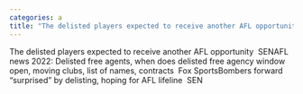 ```yaml
---
categories: a
title: "The delisted players expected to receive another AFL opportunity  SEN"
---
```

The delisted players expected to receive another AFL opportunity&nbsp;&nbsp;SENAFL news 2022: Delisted free agents, when does delisted free agency window open, moving clubs, list of names, contracts&nbsp;&nbsp;Fox SportsBombers forward “surprised” by delisting, hoping for AFL lifeline&nbsp;&nbsp;SEN